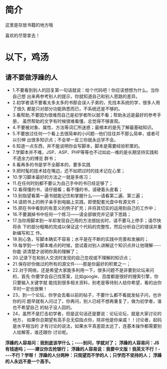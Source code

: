 # 简介

这里是存放书籍的地方哦

喜欢的尽管拿去！

# 以下，鸡汤

## 请不要做浮躁的人

 - 1.不要看到别人的回复第一句话就说：给个代码吧！你应该想想为什么。当你自己想
出来再参考别人的提示，你就知道自己和别人思路的差异。
 - 2.初学者请不要看太多太多的书那会误人子弟的，先找本系统的学，很多人用了很久
都是只对部分功能熟悉而已，不系统还是不够的。
 - 3.看帮助,不要因为很难而自己是初学者所以就不看；帮助永远是最好的参考手册，
虽然帮助的文字有时候很难看懂，总觉得不够直观。
 - 4.不要被对象、属性、方法等词汇所迷惑；最根本的是先了解最基础知识。
 - 5.不要放过任何一个看上去很简单的小问题--他们往往并不那么简单，或者可以引伸
出很多知识点；不会举一反三你就永远学不会。
 - 6.知道一点东西，并不能说明你会写脚本，脚本是需要经验积累的。
 - 7.学脚本并不难，JSP、ASP、PHP等等也不过如此--难的是长期坚持实践和不遗余力的博览
群书；
 - 8.看再多的书是学不全脚本的，要多实践
 - 9.把时髦的技术挂在嘴边，还不如把过时的技术记在心里；
 - 10.学习脚本最好的方法之一就是多练习；
 - 11.在任何时刻都不要认为自己手中的书已经足够了；
 - 12.看得懂的书，请仔细看；看不懂的书，请硬着头皮看；
 - 13.别指望看第一遍书就能记住和掌握什么——请看第二遍、第三遍；
 - 14.请把书上的例子亲手到电脑上实践，即使配套光盘中有源文件；
 - 15.把在书中看到的有意义的例子扩充；并将其切实的运用到自己的工作中；
 - 16.不要漏掉书中任何一个练习——请全部做完并记录下思路；
 - 17.当你用脚本到一半却发现自己用的方法很拙劣时，请不要马上停手；请尽快将余
下的部分粗略的完成以保证这个代码的完整性，然后分析自己的错误并重新编写和工
作。
 - 18.别心急，写脚本确实不容易；水平是在不断的实践中完善和发展的；
 - 19.每学到一个脚本难点的时候，尝试着对别人讲解这个知识点并让他理解----你能
讲清楚才说明你真的理解了；
 - 20.记录下在和别人交流时发现的自己忽视或不理解的知识点；
 - 21.保存好你做过的所有的源文件----那是你最好的积累之一；
 - 22.对于网络，还是希望大家能多利用一下，很多问题不是非要到论坛来问的，首先
你要学会自己找答案，比如google、百度都是很好的搜索引擎，你只要输入关键字就
能找到很多相关资料，别老是等待别人给你希望，看的出你平时一定也很懒！
 - 23，到一个论坛，你学会去看以前的帖子，不要什么都不看就发帖子问，也许你的问
题早就有人问过了，你再问，别人已经不想再重复了，做为初学者，谁也不希望自己
的帖子没人回的。
 - 24，虽然不是打击初学者，但是这句话还是要说：论坛论坛，就是大家讨论的地方，
如果你总期望有高手总无偿指点你，除非他是你亲戚！！讨论者，起码是水平相当的
才有讨论的说法，如果水平真差距太远了，连基本操作都需要别人给解答，谁还跟你
讨论呢。


**浮躁的人容易问：我到底该学什么；----别问，学就对了；**
**浮躁的人容易问：JS有钱途吗；----建议你去抢银行；**
**浮躁的人容易说：我要中文版！我英文不行！----不行？学呀！**
**浮躁的人分两种：只观望而不学的人；只学而不坚持的人；**
**浮躁的人永远不是一个高手。**

